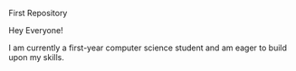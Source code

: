 
First Repository

Hey Everyone!

I am currently a first-year computer science student and am eager to build upon my skills.
